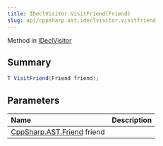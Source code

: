 ```yaml
---
title: IDeclVisitor.VisitFriend(Friend)
slug: api/cppsharp.ast.ideclvisitor.visitfriend
---
```

Method in [IDeclVisitor](/api/cppsharp/ast/ideclvisitor)

## Summary



```csharp
T VisitFriend(Friend friend);
```

## Parameters

|Name|Description|
|:---|:---|
|[CppSharp.AST.Friend](/api/cppsharp/ast/friend) friend||

